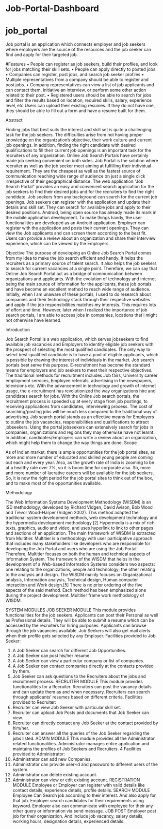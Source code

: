 # Job-Portal-Dashboard

# job_portal

Job portal is an application which connects employer and job seekers where employers are the source of the resources and the job seeker can find and apply for their targeted job. 

#Features
•	People can register as job seekers, build their profiles, and look for jobs matching their skill sets.
•	People can apply directly to posted jobs.
•	Companies can register, post jobs, and search job seeker profiles
•	Multiple representatives from a company should be able to register and post jobs.
•	Company representatives can view a list of job applicants and can contact them, initiative an interview, or perform some other action related to their post.
•	Registered users should be able to search for jobs and filter the results based on location, required skills, salary, experience level, etc
Users can upload their existing resumes. If they do not have one, they should be able to fill out a form and have a resume built for them.

Abstract

Finding jobs that best suits the interest and skill set is quite a challenging task for the job seekers. The difficulties arise from not having proper knowledge on the organization’s objective, their work culture and current job openings. In addition, finding the right candidate with desired qualifications to fill their current job openings is an important task for the recruiters of any organization. Online Job Search Portals have certainly made job seeking convenient on both sides. Job Portal is the solution where recruiter as well as the job seeker meet aiming at fulfilling their individual requirement. They are the cheapest as well as the fastest source of communication reaching wide range of audience on just a single click irrespective of their geographical distance.
The web application “Job Search Portal” provides an easy and convenient search application for the job seekers to find their desired jobs and for the recruiters to find the right candidate. Job seekers from any background can search for the current job openings. Job seekers can register with the application and update their details and skill set. They can search for available jobs and apply to their desired positions. Android, being open source has already made its mark in the mobile application development. To make things handy, the user functionalities are developed as an Android application. Employer can register with the application and posts their current openings. They can view the Job applicants and can screen them according to the best fit. Users can provide a review about an organization and share their interview experience, which can be viewed by the Employers.

Objective
The purpose of developing an Online Job Search Portal comes from my idea to make the job search efficient and handy. It helps the recruiters as a primary source of talent search. It also helps the job seekers to search for current vacancies at a single point. Therefore, we can say that Online Job Search Portal act as a bridge of communication between organizations and applicants. With the evolution of technology and internet being the main source of information for the applicants, these job portals and have become an excellent method to reach wide range of audience. Initially, when I am unaware of these portals, I used to do research about companies and their technology stack through their respective websites and apply if the job responsibilities matches my interests. This requires lots of effort and time. However, later when I realized the importance of job search portals, I am able to access jobs in companies, locations that I might not otherwise have learned.

Introduction

Job Search Portal is a web application, which serves jobseekers to find available job vacancies and Employers to identify eligible job seekers with the prospect of selecting the most qualified candidates. The only way to select best-qualified candidate is to have a pool of eligible applicants, which is possible by drawing the interest of individuals in the market. Job search portals best serve this purpose. E-recruitment has become the standard means for employers and job seekers to meet their respective objectives. The traditional methods for recruitment includes Job fairs, University career employment services, Employee referrals, advertising in the newspapers, televisions etc. With the advancement in technology and growth of internet usage, the e-recruitment has revolutionized the way organizations hire and candidates search for jobs. With the Online Job search portals, the recruitment process is speeded up at every stage from job postings, to receiving applications from candidates, interviewing process. The cost of searching/posting jobs will be much less compared to the traditional way of advertising. Job search portal stands as an effective means for Employers to outline the job vacancies, responsibilities and qualifications to attract jobseekers. Using the portal jobseekers can extensively search for jobs in companies, organizations and regions they may otherwise have not learnt. In addition, candidates/Employers can write a review about an organization, which might help them to change the way things are done.
Scope

As of Indian market, there is ample opportunities for the job portal sites, as more and more number of educated and skilled young people are coming out each and every year. Also, as the growth rate of India is zooming to be at a healthy rate over 7%, so it is boom time for corporate also. So, more and more number of lucrative careers will be available for the job seekers. So, it is now the right period for the job portal sites to think out of the box, and to make most of the opportunities available.

Methodology

The Web Information Systems Development Methodology (WISDM) is an ISD methodology, developed by Richard Vidgen, David Avison, Bob Wood and Trevor Wood-Harper (Vidgen 2002). This method adapted the traditional system development methods, web development technology and the hypermedia development methodology.[2] Hypermedia is a mix of rich texts, graphics, audio and video, and uses hyperlink to link to other pages and sections of an application. The main framework of WISDM is extracted from Multitier. Multitier is a methodology with user participative approach that includes many stakeholders like developers who are responsible for developing the Job Portal and users who are using the Job Portal. Therefore, Multitier focuses on both the human and technical aspects of Information System. The framework of the WISDM that helps in the development of a Web-based Information Systems considers two aspects: one relating to the organizations, people and technology; the other relating to the analysis and design. The WISDM mainly focuses on Organizational analysis, Information analysis, Technical design, Human computer interaction and Work design.[5] There is no prior ordering of the five aspects of the said method. Each method has been emphasized alone during the project development. Multitier frame work methodology of WISDM.

SYSTEM MODULES
JOB SEEKER MODULE
This module provides functionalities for the job seekers. Applicants can post their Personal as well as Professional details. They will be able to submit a resume which can be accessed by the recruiters for hiring purposes. Applicants can browse through the job vacancies available. Job Seekers will also get mail alerts when their profile gets selected by any Employer.
Facilities provided to Job Seeker:
1. A Job Seeker can search for different Job Opportunities.
2. A Job Seeker can post his/her resume.
3. A Job Seeker can view a particular company or list of companies.
4. A Job Seeker can contact companies directly at the contacts provided by them.
5. Job Seeker can ask questions to the Recruiters about the jobs and recruitment process.
RECRUITER MODULE
This module provides functionalities for a Recruiter. Recruiters can post the vacancy details and can update them as and when necessary. Recruiters can search through applicants’ resumes based on different criteria.
Facilities provided to Recruiter:
1. Recruiter can view Job Seeker with particular skill set.
2. Recruiter can upload Job Posts and documents that Job Seeker can view.
3. Recruiter can directly contact any Job Seeker at the contact provided by him/her.
4. Recruiter can answer all the queries of the Job Seeker regarding the jobs listed.
ADMIN MODULE
This module provides all the Administrator related functionalities. Administrator manages entire application and maintains the profiles of Job Seekers and Recruiters.
4
Facilities provided to Administrator:
1. Administrator can add new Companies.
2. Administrator can provide user-id and password to different users of the system.
3. Administrator can delete existing account.
4. Administrator can view or edit existing account.
REGISTRATION MODULE
Employee or Employer can register with valid details like contact details, experience details, profile details.
SEARCH MODULE
Employee Can Search job according to their interest. And also apply for that job. Employer search candidates for their requirements using keyword. Employer also can communicate with employee for their any other query or information via send message.
JOB POST
Employer post job for their organization. And include job vacancy, salary details, working hours, designation details, experienced details.
